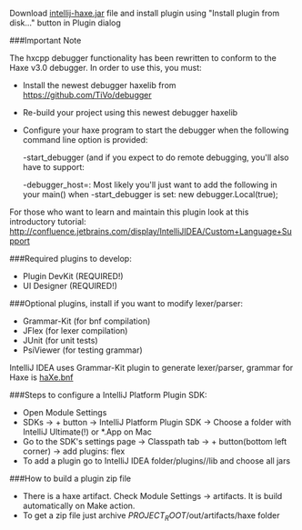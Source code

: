Download [intellij-haxe.jar](https://github.com/eliasku/intellij-haxe/blob/master/intellij-haxe.jar?raw=true) file and install plugin using "Install plugin from disk..." button in Plugin dialog

###Important Note

The hxcpp debugger functionality has been rewritten to conform to the
Haxe v3.0 debugger.  In order to use this, you must:

- Install the newest debugger haxelib from https://github.com/TiVo/debugger
- Re-build your project using this newest debugger haxelib
- Configure your haxe program to start the debugger when the following
  command line option is provided:

  -start_debugger
  (and if you expect to do remote debugging, you'll also have to support:

  -debugger_host=<host>:<port>
  Most likely you'll just want to add the following in your main() when
  -start_debugger is set:
  new debugger.Local(true);


For those who want to learn and maintain this plugin look at this introductory tutorial:
http://confluence.jetbrains.com/display/IntelliJIDEA/Custom+Language+Support

###Required plugins to develop:
- Plugin DevKit (REQUIRED!)
- UI Designer (REQUIRED!)

###Optional plugins, install if you want to modify lexer/parser:
- Grammar-Kit (for bnf compilation)
- JFlex (for lexer compilation)
- JUnit (for unit tests)
- PsiViewer (for testing grammar)

IntelliJ IDEA uses Grammar-Kit plugin to generate lexer/parser, grammar for Haxe is [haXe.bnf](https://github.com/eliasku/intellij-haxe/blob/master/grammar/haxe.bnf)

###Steps to configure a IntelliJ Platform Plugin SDK:
- Open Module Settings
- SDKs -> + button -> IntelliJ Platform Plugin SDK -> Choose a folder with IntelliJ Ultimate(!) or *.App on Mac
- Go to the SDK's settings page -> Classpath tab -> + button(bottom left corner) -> add plugins: flex
- To add a plugin go to IntelliJ IDEA folder/plugins/<plugin-name>/lib and choose all jars

###How to build a plugin zip file
- There is a haxe artifact. Check Module Settings -> artifacts. It is build automatically on Make action.
- To get a zip file just archive $PROJECT_ROOT$/out/artifacts/haxe folder

